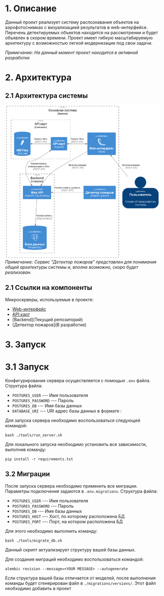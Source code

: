 # 1. Описание
Данный проект реализует систему распознавания объектов на аэрофотоснимках с визуализацией результатов в web-интерфейсе.
Перечень детектируемых объектов находится на рассмотрении и будет объявлен в скором времени.
Проект имеет гибкую масштабируемую архитектуру с возможностью легкой модернизации под свои задачи. 

*Примечание: На данный момент проект находится в активной разработке*
# 2. Архитектура

## 2.1 Архитектура системы

![](docs/System_architecture.png)
*Примечание: Сервис "Детектор пожаров" представлен для понимания общей архитектуры системы и, вполне возможно,
скоро будет реализован.*

## 2.1 Ссылки на компоненты

Микросерверы, используемые в проекте:

 - [Web-интерфейс](https://github.com/betepok506/aerial_photo_web_interface)
 - [API карт](https://github.com/betepok506/map_api)
 - [Backend](Текущий репозиторий)
 - [Детектор пожаров](В разработке)
# 3. Запуск

# 3.1 Запуск
Конфигурирование сервера осуществляется с помощью `.env` файла.
Структура файла:
 - `POSTGRES_USER` --- Имя пользователя 
 - `POSTGRES_PASSWORD` --- Пароль 
 - `POSTGRES_DB` --- Имя базы данных
 - `DATABASE_URI` --- URI адрес базы данных в формате <HOST>:<PORT>


Для запуска сервера необходимо воспользоваться следующей командой:
```commandline
bash ./tools/run_server.sh
```
Для локального запуска необходимо установить все зависимости, выполнив команду:
```commandline
pip install -r requirements.txt
```


## 3.2 Миграции
После запуска сервера необходимо применить все миграции. Параметры подключения задаются в `.env.migrations`.
Структура файла:
 - `POSTGRES_USER` --- Имя пользователя
 - `POSTGRES_PASSWORD` --- Пароль
 - `POSTGRES_DB` --- Имя базы данных
 - `POSTGRES_HOST` --- Хост, по которому расположена БД
 - `POSTGRES_PORT` --- Порт, на котором расположена БД

Для этого необходимо выполнить команду:
```commandline
bash ./tools/migrate_db.sh
```
Данный скрипт актуализирует структуру вашей  базы данных.


Для создания миграций необходимо воспользоваться командой:
```commandline
alembic revision --message=<YOUR MESSAGE> --autogenerate
```
Если структура вашей базы отличается от моделей, после выполнения команды будет сгенерирован файл  в `./migrations/versions/`.
Этот файл необходимо добавить в проект

